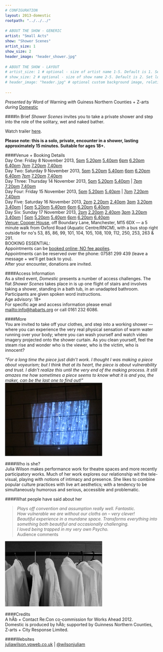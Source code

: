 ```yaml
---
# CONFIGURATION
layout: 2013-domestic
rootpath: "../../../"

# ABOUT THE SHOW - GENERIC
artist: "Small Acts"
show: "Shower Scenes"
artist_size: 1
show_size: 2
header_image: "header_shower.jpg"

# ABOUT THE SHOW - LAYOUT
# artist_size: 1 # optional - size of artist name 1-5. Default is 1. Set longer names to lower values
# show_size: 2 # optional - size of show name 2-5. Default is 2. Set longer names to lower values
# header_image: "header.jpg" # optional custom background image, relative to current page

---
```

*Presented by* Word of Warning *with* Guiness Northern Counties + Z-arts       
*during* [Domestic](/current/2013-domestic/index.html)        

####In Brief
*Shower Scenes* invites you to take a private shower and step into the role of the solitary, wet and naked bather.        
         
Watch trailer [here](http://vimeo.com/45123003).        
        
**Please note: this is a solo, private, encounter in a shower, lasting approximately 15 minutes. Suitable for ages 18+.**
         
####Venue + Booking Details                 
Day One: Friday 8 November 2013, [5pm](http://www.wegottickets.com/event/240616) [5.20pm](http://www.wegottickets.com/event/240745) [5.40pm](http://www.wegottickets.com/event/240843) [6pm](http://www.wegottickets.com/event/240717) [6.20pm](http://www.wegottickets.com/event/240760) [6.40pm](http://www.wegottickets.com/event/240844) [7pm](http://www.wegottickets.com/event/240721) [7.20pm](http://www.wegottickets.com/event/240767) [7.40pm](http://www.wegottickets.com/event/240845)        
Day Two: Saturday 9 November 2013, [5pm](http://www.wegottickets.com/event/240617) [5.20pm](http://www.wegottickets.com/event/240746) [5.40pm](http://www.wegottickets.com/event/240846) [6pm](http://www.wegottickets.com/event/240718) [6.20pm](http://www.wegottickets.com/event/240761) [6.40pm](http://www.wegottickets.com/event/240847) [7pm](http://www.wegottickets.com/event/240722) [7.20pm](http://www.wegottickets.com/event/240768) [7.40pm](http://www.wegottickets.com/event/240848)               
Day Three: Thursday 14 November 2013, [5pm](http://www.wegottickets.com/event/240618) [5.20pm](http://www.wegottickets.com/event/240747) [5.40pm](http://www.wegottickets.com/event/240849) | [7pm](http://www.wegottickets.com/event/240723) [7.20pm](http://www.wegottickets.com/event/240773) [7.40pm](http://www.wegottickets.com/event/240850)             
Day Four: Friday 15 November 2013, [5pm](http://www.wegottickets.com/event/240619) [5.20pm](http://www.wegottickets.com/event/240748) [5.40pm](http://www.wegottickets.com/event/240851) | [7pm](http://www.wegottickets.com/event/240724) [7.20pm](http://www.wegottickets.com/event/240774) [7.40pm](http://www.wegottickets.com/event/240852)                 
Day Five: Saturday 16 November 2013, [2pm](http://www.wegottickets.com/event/240725) [2.20pm](http://www.wegottickets.com/event/240752) [2.40pm](http://www.wegottickets.com/event/240853) [3pm](http://www.wegottickets.com/event/240729) [3.20pm](http://www.wegottickets.com/event/240754) [3.40pm](http://www.wegottickets.com/event/240854) | [5pm](http://www.wegottickets.com/event/240620) [5.20pm](http://www.wegottickets.com/event/240749) [5.40pm](http://www.wegottickets.com/event/240855) [6pm](http://www.wegottickets.com/event/240719) [6.20pm](http://www.wegottickets.com/event/240762) [6.40pm](http://www.wegottickets.com/event/240856)               
Day Six: Sunday 17 November 2013, [2pm](http://www.wegottickets.com/event/240728) [2.20pm](http://www.wegottickets.com/event/240753) [2.40pm](http://www.wegottickets.com/event/240857) [3pm](http://www.wegottickets.com/event/240730) [3.20pm](http://www.wegottickets.com/event/240755) [3.40pm](http://www.wegottickets.com/event/240858) | [5pm](http://www.wegottickets.com/event/240621) [5.20pm](http://www.wegottickets.com/event/240750) [5.40pm](http://www.wegottickets.com/event/240859) [6pm](http://www.wegottickets.com/event/240720) [6.20pm](http://www.wegottickets.com/event/240763) [6.40pm](http://www.wegottickets.com/event/240860)                    
[Venue: Cooper House](http://bit.ly/1anL5UN), off Boundary Lane, Manchester, M15 6DX — a 5 minute walk from Oxford Road (Aquatic Centre/RNCM), with a bus stop right outside for no's 53, 85, 86, 99, 101, 104, 105, 108, 109, 112, 250, 253, 263 & 291.             
BOOKING ESSENTIAL:               
Appointments can be [booked online; NO fee applies](http://www.wegottickets.com/wordofwarning).               
Appointments can be reserved over the phone: 07581 299 439 (leave a message + we'll get back to you).                
After your encounter, donations are invited.                   
                
####Access Information    
As a sited event, *Domestic* presents a number of access challenges.
The flat *Shower Scenes* takes place in is up one flight of stairs and involves taking a shower, standing in a bath tub, in an unadapted bathroom.  Participants are given spoken word instructions.     
Age advisory: 18+    
For specific age and access information please email <mailto:info@habarts.org> or call 0161 232 6086.  
              
####More      
You are invited to take off your clothes, and step into a working shower — where you can experience the very real physical sensation of warm water running over your body; where you can wash yourself and watch video imagery projected onto the shower curtain. As you clean yourself, feel the steam rise and wonder who is the viewer, who is the victim, who is innocent?        
         
*"For a long time the piece just didn’t work. I thought I was making a piece about voyeurism; but I think that at its heart, the piece is about vulnerability and trust. I didn’t realize this until the very end of the making process. It still amazes me how sometimes a piece seems to know what it is and you, the maker, can be the last one to find out!"*        
![Shower Scenes](water.jpeg)    
        
####Who is she?         
Julia Wilson makes performance work for theatre spaces and more recently participatory works. Much of her work explores our relationship wit the tele-visual, playing with notions of intimacy and presence. She likes to combine popular culture practices with live art aesthetics; with a tendency to be simultaneously humorous and serious, accessible and problematic.        
        
####What people have said about her        
>*Plays off convention and assumption really well. Fantastic.*        
>*How vulnerable we are without our cloths on – very clever!*        
>*Beautiful experience in a mundane space. Transforms everything into something both beautiful and occasionally challenging.*        
>*I loved being trapped in my very own Psycho.*<br>Audience comments        

![Shower Scenes](robes.jpeg)
        
####Credits        
A hÅb + Contact Re:Con co-commission for Works Ahead 2012.        
Domestic is produced by hÅb; supported by Guinness Northern Counties, Z-arts + City Response Limited.       
         
####Websites        
[juliawilson.vpweb.co.uk](http://juliawilson.vpweb.co.uk) | [@wilsonjuliam](http://twitter.com/wilsonjuliam)
